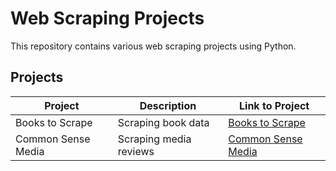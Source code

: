 # Web Scraping Projects

This repository contains various web scraping projects using Python.

## Projects

| Project          | Description                 | Link to Project                                  |
|------------------|-----------------------------|--------------------------------------------------|
| Books to Scrape  | Scraping book data          | [Books to Scrape](https://github.com/ademtasin/books_toscrape) | 
| Common Sense Media | Scraping media reviews   | [Common Sense Media](https://github.com/ademtasin/commonsensemedia) |
